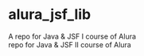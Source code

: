 # alura_jsf_lib
A repo for Java &amp; JSF I course of Alura<br/>
 repo for Java &amp; JSF II course of Alura
